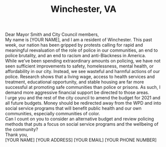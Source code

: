 ---
title: "Winchester, VA"
permalink: "/winchester"
name: "Letter to Mayor and City Council"
city: "Winchester"
state: "VA"
layout: "email"
recipients:
- david.smith@winchesterva.gov
- evan.clark@winchesterva.gov
- john.hill@winchesterva.gov
- les.veach@winchesterva.gov
- bill.wiley@winchesterva.gov
- kim.herbstritt@winchesterva.gov
- corey.sullivan@winchesterva.gov
- john.willingham@winchesterva.gov
- judy.mckiernan@winchesterva.gov
subject: "[INSERT UNIQUE SUBJECT LINE]"
body: |-
  Dear Mayor Smith and City Council members,

  My name is [YOUR NAME], and I am a resident of Winchester. This past week, our nation has been gripped by protests calling for rapid and meaningful reevaluation of the role of police in our communities, an end to police brutality, and an end to racism and anti-Blackness in America.

  While we’ve been spending extraordinary amounts on policing, we have not seen sufficient improvements to safety, homelessness, mental health, or affordability in our city. Instead, we see wasteful and harmful actions of our police. Research shows that a living wage, access to health services and treatment, educational opportunity, and stable housing are far more successful at promoting safe communities than police or prisons. As such, I demand more aggressive financial support be directed to those areas.

  I urge you and the rest of the city council to amend the budget for 2021 and all future budgets. Money should be redirected away from the WPD and into social service programs that will benefit public health and our own communities, especially communities of color.

  Can I count on you to consider an alternative budget and review policing methods that puts a focus on social service programs and the wellbeing of the community?

  Thank you,

  [YOUR NAME]
  [YOUR ADDRESS]
  [YOUR EMAIL]
  [YOUR PHONE NUMBER]
---